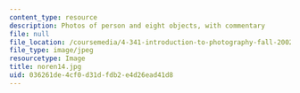 ```yaml
---
content_type: resource
description: Photos of person and eight objects, with commentary
file: null
file_location: /coursemedia/4-341-introduction-to-photography-fall-2002/036261de4cf0d31dfdb2e4d26ead41d8_noren14.jpg
file_type: image/jpeg
resourcetype: Image
title: noren14.jpg
uid: 036261de-4cf0-d31d-fdb2-e4d26ead41d8
---
```

